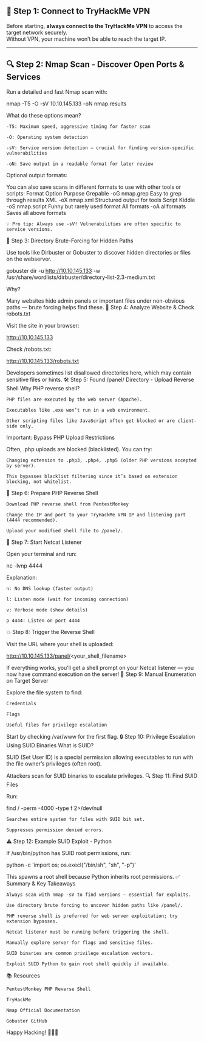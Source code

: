 ## 🚀 Step 1: Connect to TryHackMe VPN  
Before starting, **always connect to the TryHackMe VPN** to access the target network securely.  
Without VPN, your machine won’t be able to reach the target IP.

---

## 🔍 Step 2: Nmap Scan - Discover Open Ports & Services

Run a detailed and fast Nmap scan with:


nmap -T5 -O -sV 10.10.145.133 -oN nmap.results

What do these options mean?

    -T5: Maximum speed, aggressive timing for faster scan

    -O: Operating system detection

    -sV: Service version detection — crucial for finding version-specific vulnerabilities

    -oN: Save output in a readable format for later review

Optional output formats:

You can also save scans in different formats to use with other tools or scripts:
Format	Option	Purpose
Grepable	-oG nmap.grep	Easy to grep through results
XML	-oX nmap.xml	Structured output for tools
Script Kiddie	-oS nmap.script	Funny but rarely used format
All formats	-oA allformats	Saves all above formats

    💡 Pro tip: Always use -sV! Vulnerabilities are often specific to service versions.

🔐 Step 3: Directory Brute-Forcing for Hidden Paths

Use tools like Dirbuster or Gobuster to discover hidden directories or files on the webserver.

gobuster dir -u http://10.10.145.133 -w /usr/share/wordlists/dirbuster/directory-list-2.3-medium.txt

Why?

Many websites hide admin panels or important files under non-obvious paths — brute forcing helps find these.
📂 Step 4: Analyze Website & Check robots.txt

Visit the site in your browser:

http://10.10.145.133

Check /robots.txt:

http://10.10.145.133/robots.txt

Developers sometimes list disallowed directories here, which may contain sensitive files or hints.
🛠️ Step 5: Found /panel/ Directory - Upload Reverse Shell
Why PHP reverse shell?

    PHP files are executed by the web server (Apache).

    Executables like .exe won’t run in a web environment.

    Other scripting files like JavaScript often get blocked or are client-side only.

Important: Bypass PHP Upload Restrictions

Often, .php uploads are blocked (blacklisted). You can try:

    Changing extension to .php3, .php4, .php5 (older PHP versions accepted by server).

    This bypasses blacklist filtering since it’s based on extension blocking, not whitelist.

🐚 Step 6: Prepare PHP Reverse Shell

    Download PHP reverse shell from PentestMonkey

    Change the IP and port to your TryHackMe VPN IP and listening port (4444 recommended).

    Upload your modified shell file to /panel/.

📡 Step 7: Start Netcat Listener

Open your terminal and run:

nc -lvnp 4444

Explanation:

    n: No DNS lookup (faster output)

    l: Listen mode (wait for incoming connection)

    v: Verbose mode (show details)

    p 4444: Listen on port 4444

💥 Step 8: Trigger the Reverse Shell

Visit the URL where your shell is uploaded:

http://10.10.145.133/panel/<your_shell_filename>

If everything works, you’ll get a shell prompt on your Netcat listener — you now have command execution on the server!
🔎 Step 9: Manual Enumeration on Target Server

Explore the file system to find:

    Credentials

    Flags

    Useful files for privilege escalation

Start by checking /var/www for the first flag.
🔒 Step 10: Privilege Escalation Using SUID Binaries
What is SUID?

SUID (Set User ID) is a special permission allowing executables to run with the file owner’s privileges (often root).

Attackers scan for SUID binaries to escalate privileges.
🔍 Step 11: Find SUID Files

Run:

find / -perm -4000 -type f 2>/dev/null

    Searches entire system for files with SUID bit set.

    Suppresses permission denied errors.

⚠️ Step 12: Example SUID Exploit - Python

If /usr/bin/python has SUID root permissions, run:

python -c 'import os; os.execl("/bin/sh", "sh", "-p")'

This spawns a root shell because Python inherits root permissions.
✅ Summary & Key Takeaways

    Always scan with nmap -sV to find versions — essential for exploits.

    Use directory brute forcing to uncover hidden paths like /panel/.

    PHP reverse shell is preferred for web server exploitation; try extension bypasses.

    Netcat listener must be running before triggering the shell.

    Manually explore server for flags and sensitive files.

    SUID binaries are common privilege escalation vectors.

    Exploit SUID Python to gain root shell quickly if available.

📚 Resources

    PentestMonkey PHP Reverse Shell

    TryHackMe

    Nmap Official Documentation

    Gobuster GitHub

Happy Hacking! 🕵️‍♂️🔐
